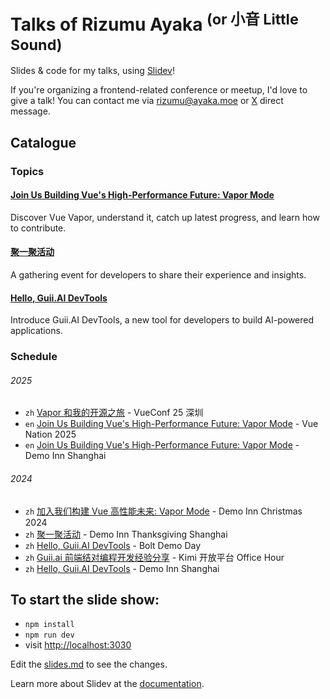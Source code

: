 <h1 id="readme">Talks of Rizumu Ayaka <sup>(or 小音 Little Sound)</sup></h1>

Slides & code for my talks, using [Slidev](https://github.com/slidevjs/slidev)!

If you're organizing a frontend-related conference or meetup, I'd love to give a talk! You can contact me via [rizumu@ayaka.moe](mailto:rizumu@ayaka.moe) or [X](https://x.com/OikawaRizumu) direct message.

## Catalogue

### Topics

#### [Join Us Building Vue's High-Performance Future: Vapor Mode](./2025-01-30)

Discover Vue Vapor, understand it, catch up latest progress, and learn how to contribute.

#### [聚一聚活动](./2024-11-30)

A gathering event for developers to share their experience and insights.

#### [Hello, Guii.AI DevTools](./2024-08-04)

Introduce Guii.AI DevTools, a new tool for developers to build AI-powered applications.

### Schedule

###### 2025

- `zh` [Vapor 和我的开源之旅](./2025-07-12) - VueConf 25 深圳
- `en` [Join Us Building Vue's High-Performance Future: Vapor Mode](./2025-01-30) - Vue Nation 2025
- `en` [Join Us Building Vue's High-Performance Future: Vapor Mode](./2025-01-18) - Demo Inn Shanghai

###### 2024

- `zh` [加入我们构建 Vue 高性能未来: Vapor Mode](./2024-12-28) - Demo Inn Christmas 2024
- `zh` [聚一聚活动](./2024-11-30) - Demo Inn Thanksgiving Shanghai
- `zh` [Hello, Guii.AI DevTools](./2024-08-04) - Bolt Demo Day
- `zh` [Guii.ai 前端结对编程开发经验分享](./2024-07-27) - Kimi 开放平台 Office Hour
- `zh` [Hello, Guii.AI DevTools](./2024-07-27) - Demo Inn Shanghai

## To start the slide show:

- `npm install`
- `npm run dev`
- visit <http://localhost:3030>

Edit the [slides.md](./slides.md) to see the changes.

Learn more about Slidev at the [documentation](https://sli.dev/).
